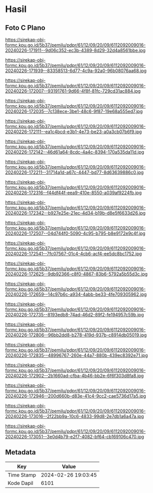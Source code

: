 # Hasil

## Foto C Plano

https://sirekap-obj-formc.kpu.go.id/5b37/pemilu/pdpr/61/12/09/20/09/6112092009016-20240226-171911--9d06c352-ec3b-4389-8d29-32d4a8561bbe.jpg

https://sirekap-obj-formc.kpu.go.id/5b37/pemilu/pdpr/61/12/09/20/09/6112092009016-20240226-171939--83358513-6d77-4c9a-92a0-96b08076aa68.jpg

https://sirekap-obj-formc.kpu.go.id/5b37/pemilu/pdpr/61/12/09/20/09/6112092009016-20240226-172007--93191761-9d66-4f8f-81fc-729cd31ac884.jpg

https://sirekap-obj-formc.kpu.go.id/5b37/pemilu/pdpr/61/12/09/20/09/6112092009016-20240226-172035--7c138ece-3be1-48c6-9f87-19e68a555ed7.jpg

https://sirekap-obj-formc.kpu.go.id/5b37/pemilu/pdpr/61/12/09/20/09/6112092009016-20240226-172111--ea1c4bcd-e3b1-4e73-be23-a0a3cb07b6f9.jpg

https://sirekap-obj-formc.kpu.go.id/5b37/pemilu/pdpr/61/12/09/20/09/6112092009016-20240226-172142--46d61a64-8cdc-4a4c-8394-170a535da11d.jpg

https://sirekap-obj-formc.kpu.go.id/5b37/pemilu/pdpr/61/12/09/20/09/6112092009016-20240226-172211--31714a1d-a67c-4447-bd77-8d63639886c0.jpg

https://sirekap-obj-formc.kpu.go.id/5b37/pemilu/pdpr/61/12/09/20/09/6112092009016-20240226-172316--f44df44f-eea9-410e-8550-a039af9224fb.jpg

https://sirekap-obj-formc.kpu.go.id/5b37/pemilu/pdpr/61/12/09/20/09/6112092009016-20240226-172342--b927e25e-21ec-4d34-b19b-d8e5f6633d26.jpg

https://sirekap-obj-formc.kpu.go.id/5b37/pemilu/pdpr/61/12/09/20/09/6112092009016-20240226-172507--04d744f0-5090-4c95-b795-b8e9172e9c4f.jpg

https://sirekap-obj-formc.kpu.go.id/5b37/pemilu/pdpr/61/12/09/20/09/6112092009016-20240226-172541--7fc07567-01c4-4cb6-acf4-ee5dc8bc1752.jpg

https://sirekap-obj-formc.kpu.go.id/5b37/pemilu/pdpr/61/12/09/20/09/6112092009016-20240226-172625--9db92366-c8f0-4867-83b6-5792a5b55d3c.jpg

https://sirekap-obj-formc.kpu.go.id/5b37/pemilu/pdpr/61/12/09/20/09/6112092009016-20240226-172659--14c97b6c-a934-4abb-be33-4fe709305962.jpg

https://sirekap-obj-formc.kpu.go.id/5b37/pemilu/pdpr/61/12/09/20/09/6112092009016-20240226-172735--8193edb8-74ad-46d2-89f2-fe194957c59b.jpg

https://sirekap-obj-formc.kpu.go.id/5b37/pemilu/pdpr/61/12/09/20/09/6112092009016-20240226-172806--96bb2dd8-b278-419d-937b-c8914db05019.jpg

https://sirekap-obj-formc.kpu.go.id/5b37/pemilu/pdpr/61/12/09/20/09/6112092009016-20240226-172835--48996767-260e-44a7-880b-439ec8392e71.jpg

https://sirekap-obj-formc.kpu.go.id/5b37/pemilu/pdpr/61/12/09/20/09/6112092009016-20240226-172902--2b1660ad-cfba-4b46-bb2e-6f6f303d8fa8.jpg

https://sirekap-obj-formc.kpu.go.id/5b37/pemilu/pdpr/61/12/09/20/09/6112092009016-20240226-172946--200d660b-d83e-41c4-9cc2-cae5736d17a5.jpg

https://sirekap-obj-formc.kpu.go.id/5b37/pemilu/pdpr/61/12/09/20/09/6112092009016-20240226-173016--2f22bb9a-10c6-4833-99d8-2e7db1a6a47a.jpg

https://sirekap-obj-formc.kpu.go.id/5b37/pemilu/pdpr/61/12/09/20/09/6112092009016-20240226-173051--3e0d4b79-e2f7-4082-bf64-cb169106c470.jpg


## Metadata

| Key        | Value               |
| ---------- | ------------------- |
| Time Stamp | 2024-02-26 19:03:45 |
| Kode Dapil | 6101                |



